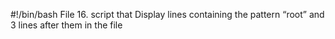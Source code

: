 #!/bin/bash
File 16. script that Display lines containing the pattern “root” and 3 lines after them in the file
